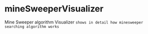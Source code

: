 # mineSweeperVisualizer
Mine Sweeper algorithm Visualizer
```shows in detail how minesweeper searching algorithm works```
